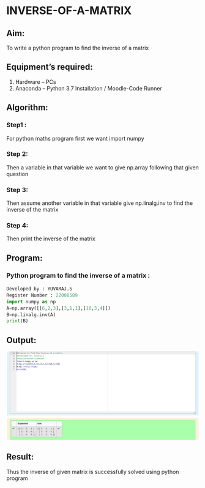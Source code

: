 # INVERSE-OF-A-MATRIX
## Aim:
To write a python program to find the inverse of a matrix
## Equipment’s required:
1. 	Hardware – PCs
2. 	Anaconda – Python 3.7 Installation / Moodle-Code Runner
## Algorithm:
### Step1 :
 For python maths program first we want import numpy
### Step 2: 
Then a variable in that variable we want to give np.array following that given question
### Step 3: 
Then assume another variable in that variable give np.linalg.inv to find the inverse of the matrix
### Step 4: 
Then print the inverse of the matrix
## Program:
### Python program to find the inverse of a matrix :
```python
Developed by : YUVARAJ.S
Register Number : 22008589
import numpy as np
A=np.array([[6,2,3],[3,1,1],[10,3,4]])
B=np.linalg.inv(A)
print(B)
```
## Output:
![OUTPUT](./Maths%20ex%203.png)
## Result:
Thus the inverse of given matrix is successfully solved using python program

